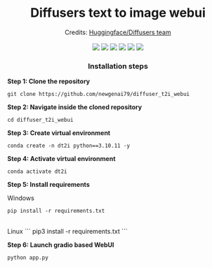 <h1 align='center'>Diffusers text to image webui</h1>

<div align='center'>
Credits: <a href='https://github.com/huggingface/diffusers' target='_blank'>Huggingface/Diffusers team</a>
</div>
<br>
<div align='center'>
    <a href='https://github.com/NVlabs/Sana'><img src='https://img.shields.io/badge/Sana-blue'></a>
	<a href='https://github.com/NVlabs/Sana'><img src='https://img.shields.io/badge/Sana_PAG-red'></a>
	<a href='https://github.com/THUDM/CogView3'><img src='https://img.shields.io/badge/CogView_3_Plus-blue'></a>
	<a href='https://github.com/Tencent/HunyuanDiT'><img src='https://img.shields.io/badge/HunyuanDIT-red'></a>
	<a href='https://github.com/ai-forever/Kandinsky-3'><img src='https://img.shields.io/badge/Kandinsky3-blue'></a>
	<a href='https://github.com/Alpha-VLLM/Lumina-mGPT'><img src='https://img.shields.io/badge/Lumina-red'></a>
</div>

<h3 align='center'> Installation steps</h3>

<b>Step 1: Clone the repository</b>
```	
git clone https://github.com/newgenai79/diffuser_t2i_webui
```

<b>Step 2: Navigate inside the cloned repository</b>
```	
cd diffuser_t2i_webui
```

<b>Step 3: Create virtual environment</b>
```	
conda create -n dt2i python==3.10.11 -y
```

<b>Step 4: Activate virtual environment</b>
```	
conda activate dt2i
```

<b>Step 5: Install requirements</b>

Windows 
```
pip install -r requirements.txt
```

<br>
Linux 
```
pip3 install -r requirements.txt
```

<b>Step 6: Launch gradio based WebUI</b>
```	
python app.py
```